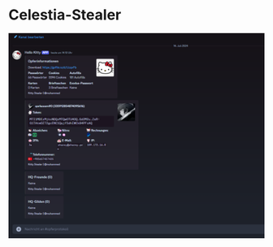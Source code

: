 # Celestia-Stealer
![image](https://github.com/shwrey/Hello-Kitty-Stealer/blob/main/image/Screenshot_2.png?raw=true)
